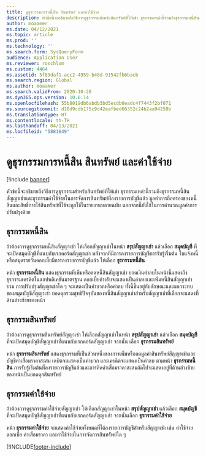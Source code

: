 ```yaml
---
title: ดูธุรกรรมการหนี้สิน สินทรัพย์ และค่าใช้จ่าย
description: หัวข้อนี้จะอธิบายถึงวิธีการดูธุรกรรมสำหรับสินทรัพย์ที่ให้เช่า ธุรกรรมเหล่านี้รวมถึงธุรกรรมหนี้สินสัญญาเช่าและธุรกรรมค่าใช้จ่ายในการจัดการสินทรัพย์ที่ลงรายการบัญชีแล้ว
author: moaamer
ms.date: 04/12/2021
ms.topic: article
ms.prod: ''
ms.technology: ''
ms.search.form: SysQueryForm
audience: Application User
ms.reviewer: roschlom
ms.custom: 4464
ms.assetid: 5f89daf1-acc2-4959-b48d-91542fb6bacb
ms.search.region: Global
ms.author: moaamer
ms.search.validFrom: 2020-10-28
ms.dyn365.ops.version: 10.0.14
ms.openlocfilehash: 55b8019db6abdb3bd5ecdb6eadc4f7443f2bf071
ms.sourcegitcommit: d18d9cdb175c9d42eafbed66352c24b2aa94258b
ms.translationtype: HT
ms.contentlocale: th-TH
ms.lasthandoff: 04/13/2021
ms.locfileid: "5881649"
---
```

# <a name="view-liability-asset-and-expense-transactions"></a>ดูธุรกรรมการหนี้สิน สินทรัพย์ และค่าใช้จ่าย

[!include [banner](../includes/banner.md)]

หัวข้อนี้จะอธิบายถึงวิธีการดูธุรกรรมสำหรับสินทรัพย์ที่ให้เช่า ธุรกรรมเหล่านี้รวมถึงธุรกรรมหนี้สินสัญญาเช่าและธุรกรรมค่าใช้จ่ายในการจัดการสินทรัพย์ที่ลงรายการบัญชีแล้ว มูลค่าการถือครองของหนี้สินและสิทธิ์การใช้สินทรัพย์ที่ใช้จะถูกใช้ในรายงานหลายฉบับ นอกจากนี้ยังใช้ในการคำนวณมูลค่าการปรับปรุงด้วย

## <a name="liability-transactions"></a>ธุรกรรมหนี้สิน

ถ้าต้องการดูธุรกรรมหนี้สินสัญญาเช่า ให้เลือกสัญญาเช่าในหน้า **สรุปสัญญาเช่า** แล้วเลือก **สมุดบัญชี** ที่จะเปิดสมุดบัญชีที่แนบกับเรกคอร์ดสัญญาเช่า หลังจากที่มีการลงรายการบัญชีการรับรู้เริ่มต้น ใบแจ้งหนี้ หรือสมุดรายวันดอกเบี้ยมีการลงรายการบัญชีแล้ว ให้เลือก **ธุรกรรมหนี้สิน**

หน้า **ธุรกรรมหนี้สิน** แสดงธุรกรรมที่เพิ่มหรือลดหนี้สินสัญญาเช่า ยอดเงินค่าลบในหน้านี้แสดงถึงธุรกรรมเครดิตในแอปพลิเคชันมาตรฐาน ดอกเบี้ยค้างรับจะแสดงเป็นค่าลบและเพิ่มหนี้สินสัญญาเช่ารวม การปรับปรุงสัญญาเช่าใด ๆ จะแสดงเป็นค่าบวกหรือค่าลบ ทั้งนี้ขึ้นอยู่กับลักษณะและผลกระทบของสมุดบัญชีสัญญาเช่า ยอดดุลรวมสุทธิปัจจุบันของหนี้สินสัญญาเช่าสำหรับสัญญาเช่าที่เลือกจะแสดงที่ด้านล่างซ้ายของหน้า

## <a name="asset-transactions"></a>ธุรกรรมสินทรัพย์

ถ้าต้องการดูธุรกรรมสินทรัพย์สัญญาเช่า ให้เลือกสัญญาเช่าในหน้า **สรุปสัญญาเช่า** แล้วเลือก **สมุดบัญชี** ที่จะเปิดสมุดบัญชีสัญญาเช่าที่แนบกับเรกคอร์ดสัญญาเช่า จากนั้น เลือก **ธุรกรรมสินทรัพย์**

หน้า **ธุรกรรมสินทรัพย์** แสดงธุรกรรมที่เป็นส่วนหนึ่งของการเพิ่มหรือลดมูลค่าสินทรัพย์สัญญาเช่าและบัญชีค่าเสื่อมราคาสะสม เดบิตจะแสดงเป็นค่าบวก และเครดิตจะแสดงเป็นค่าลบ ตามหน้า **ธุรกรรมหนี้สิน** การรับรู้เริ่มต้นที่ลงรายการบัญชีแล้วและการคิดค่าเสื่อมราคาสะสมถัดไปจะแสดงอยู่ที่ด้านล่างซ้ายของหน้าเป็นยอดดุลสินทรัพย์ 

## <a name="expenses-transactions"></a>ธุรกรรมค่าใช้จ่าย

ถ้าต้องการดูธุรกรรมค่าใช้จ่ายสัญญาเช่า ให้เลือกสัญญาเช่าในหน้า **สรุปสัญญาเช่า** แล้วเลือก **สมุดบัญชี** ที่จะเปิดสมุดบัญชีสัญญาเช่าที่แนบกับเรกคอร์ดสัญญาเช่า จากนั้นเลือก **ธุรกรรมค่าใช้จ่าย**

หน้า **ธุรกรรมค่าใช้จ่าย** จะแสดงค่าใช้จ่ายทั้งหมดที่ได้ลงรายการบัญชีสำหรับสัญญาเช่า เช่น ค่าใช้จ่ายดอกเบี้ย ค่าเสื่อมราคา และค่าใช้จ่ายในการจัดการสินทรัพย์ใด ๆ


[!INCLUDE[footer-include](../../includes/footer-banner.md)]
